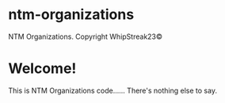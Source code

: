 # ntm-organizations
NTM Organizations. Copyright WhipStreak23©
# Welcome!
This is NTM Organizations code......
There's nothing else to say.
